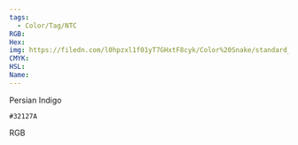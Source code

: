 ```yaml
---
tags:
  - Color/Tag/NTC
RGB:
Hex:
img: https://filedn.com/l0hpzxl1f01yT7GHxtF8cyk/Color%20Snake/standard_csv_to_svg/%23/32127A.svg
CMYK:
HSL:
Name:
---
```

Persian Indigo
```palette
#32127A
```
RGB
